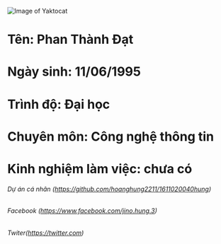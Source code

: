 
![Image of Yaktocat](https://scontent.fvca1-2.fna.fbcdn.net/v/t1.0-9/49204535_1262819963884991_5087632608880230400_n.jpg?_nc_cat=101&_nc_oc=AQmXzmbqsirtN7Epe35WjYafi2jdB5vGVp7rOBTpQSaWSi5x2RZ4a5_SrV0tbAv4t0A&_nc_ht=scontent.fvca1-2.fna&oh=75c3cb365d0d088a6290fa6d1c989b37&oe=5D1291FA)



# Tên: Phan Thành Đạt
# Ngày sinh: 11/06/1995
# Trình độ: Đại học
# Chuyên môn: Công nghệ thông tin
# Kinh nghiệm làm việc: chưa có

###### Dự án cá nhân (https://github.com/hoanghung2211/1611020040hung)
###### Facebook (https://www.facebook.com/jino.hung.3)
###### Twiter(https://twitter.com)
